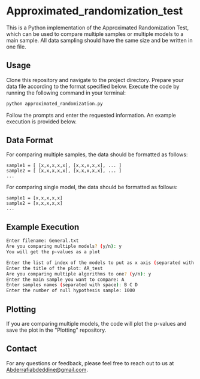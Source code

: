 # Approximated_randomization_test

This is a Python implementation of the Approximated Randomization Test, which can be used to compare multiple samples or multiple models to a main sample. All data sampling should have the same size and be written in one file.

## Usage
Clone this repository and navigate to the project directory.
Prepare your data file according to the format specified below.
Execute the code by running the following command in your terminal:
```bash
python approximated_randomization.py
```
Follow the prompts and enter the requested information. An example execution is provided below.
## Data Format
For comparing multiple samples, the data should be formatted as follows:

```
sample1 = [ [x,x,x,x,x], [x,x,x,x,x], ... ]
sample2 = [ [x,x,x,x,x], [x,x,x,x,x], ... ]
...
```
For comparing single model, the data should be formatted as follows:

```
sample1 = [x,x,x,x,x]
sample2 = [x,x,x,x,x]
...
```

## Example Execution

```bash
Enter filename: General.txt
Are you comparing multiple models? (y/n): y
You will get the p-values as a plot

Enter the list of index of the models to put as x axis (separated with space): 1 2 3 4 5
Enter the title of the plot: AR_test
Are you comparing multiple algorithms to one? (y/n): y
Enter the main sample you want to compare: A
Enter samples names (separated with space): B C D
Enter the number of null hypothesis sample: 1000
```
## Plotting
If you are comparing multiple models, the code will plot the p-values and save the plot in the "Plotting" repository.
## Contact
For any questions or feedback, please feel free to reach out to us at Abderrafiabdeddine@gmail.com.
